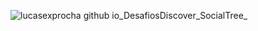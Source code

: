 ![lucasexprocha github io_DesafiosDiscover_SocialTree_](https://user-images.githubusercontent.com/107315686/196039311-669598da-bba9-4bab-9516-54f13e2fae0b.png)
